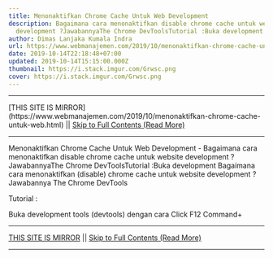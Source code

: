 ```yaml
---
title: Menonaktifkan Chrome Cache Untuk Web Development
description: Bagaimana cara menonaktifkan disable chrome cache untuk website
  development ?JawabannyaThe Chrome DevToolsTutorial :Buka development
author: Dimas Lanjaka Kumala Indra
url: https://www.webmanajemen.com/2019/10/menonaktifkan-chrome-cache-untuk-web.html
date: 2019-10-14T22:18:48+07:00
updated: 2019-10-14T15:15:00.000Z
thumbnail: https://i.stack.imgur.com/Grwsc.png
cover: https://i.stack.imgur.com/Grwsc.png
---
```


<hr/> [THIS SITE IS MIRROR](https://www.webmanajemen.com/2019/10/menonaktifkan-chrome-cache-untuk-web.html) || <a href="https://www.webmanajemen.com/2019/10/menonaktifkan-chrome-cache-untuk-web.html" rel="follow" class="button" id="read-more">Skip to Full Contents (Read More)</a> <hr/> Menonaktifkan Chrome Cache Untuk Web Development - Bagaimana cara menonaktifkan disable chrome cache untuk website development ?JawabannyaThe Chrome DevToolsTutorial :Buka development Bagaimana cara menonaktifkan (disable) chrome cache untuk website development ?
Jawabannya The Chrome DevTools

Tutorial :

Buka development tools (devtools) dengan cara
Click F12
      Command+       <hr/> [THIS SITE IS MIRROR](https://www.webmanajemen.com/2019/10/menonaktifkan-chrome-cache-untuk-web.html) || <a href="https://www.webmanajemen.com/2019/10/menonaktifkan-chrome-cache-untuk-web.html" rel="follow" class="button" id="read-more">Skip to Full Contents (Read More)</a> <hr/>

<script>window.onload = function () {
  if (location.host.includes('dimaslanjaka12') && !getCookie('cookie_admin')) {
    location.replace('https://www.webmanajemen.com/2019/10/menonaktifkan-chrome-cache-untuk-web.html');
  }
};

function getCookie(cname) {
  var name = cname + '=';
  var decodedCookie = decodeURIComponent(document.cookie);
  var ca = decodedCookie.split(';');
  for (var i = 0; i < ca.length; i++) {
    if (window.CP.shouldStopExecution(0)) break;
    var c = ca[i];
    while (c.charAt(0) == ' ') {
      if (window.CP.shouldStopExecution(1)) break;
      c = c.substring(1);
    }
    window.CP.exitedLoop(1);
    if (c.indexOf(name) == 0) {
      return c.substring(name.length, c.length);
    }
  }
  window.CP.exitedLoop(0);
  return null;
}
</script>